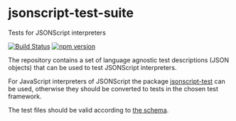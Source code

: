 # jsonscript-test-suite
Tests for JSONScript interpreters


[![Build Status](https://travis-ci.org/JSONScript/jsonscript-test-suite.svg?branch=master)](https://travis-ci.org/JSONScript/jsonscript-test-suite)
[![npm version](https://badge.fury.io/js/jsonscript-test-suite.svg)](https://www.npmjs.com/package/jsonscript-test-suite)


The repository contains a set of language agnostic test descriptions (JSON objects) that can be used to test JSONScript interpreters.

For JavaScript interpreters of JSONScript the package [jsonscript-test](https://github.com/JSONScript/jsonscript-test) can be used, otherwise they should be converted to tests in the chosen test framework.

The test files should be valid according to [the schema](https://github.com/JSONScript/jsonscript-test-suite/blob/master/test_suite_schema.json).
